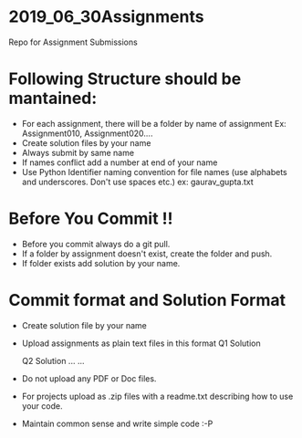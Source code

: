 # 2019_06_30Assignments
Repo for Assignment Submissions

# Following Structure should be mantained:
- For each assignment, there will be a folder by name of assignment
  Ex: Assignment010, Assignment020....
- Create solution files by your name 
- Always submit by same name
- If names conflict add a number at end of your name
- Use Python Identifier naming convention for file names (use alphabets and underscores. Don't use spaces etc.)
  ex: gaurav_gupta.txt


# Before You Commit !!
- Before you commit always do a git pull.
- If a folder by assignment doesn't exist, create the folder and push.
- If folder exists add solution by your name.

# Commit format and Solution Format
- Create solution file by your name
- Upload assignments as plain text files in this format
  Q1
  Solution
  
  Q2
  Solution
  ...
  ...

- Do not upload any PDF or Doc files.
- For projects upload as .zip files with a readme.txt describing how to use your code.
- Maintain common sense and write simple code :-P

